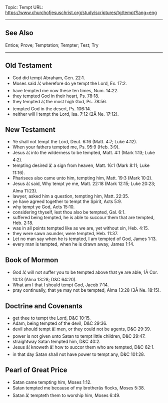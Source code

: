 Topic: Tempt
URL: https://www.churchofjesuschrist.org/study/scriptures/tg/tempt?lang=eng

---

## See Also

Entice; Prove; Temptation; Tempter; Test; Try

---

## Old Testament

- God did tempt Abraham, Gen. 22:1.
- Moses said â¦ wherefore do ye tempt the Lord, Ex. 17:2.
- have tempted me now these ten times, Num. 14:22.
- they tempted God in their heart, Ps. 78:18.
- they tempted â¦ the most high God, Ps. 78:56.
- tempted God in the desert, Ps. 106:14.
- neither will I tempt the Lord, Isa. 7:12 (2Â Ne. 17:12).

## New Testament

- Ye shall not tempt the Lord, Deut. 6:16 (Matt. 4:7; Luke 4:12).
- When your fathers tempted me, Ps. 95:9 (Heb. 3:9).
- Jesus â¦ into the wilderness to be tempted, Matt. 4:1 (Mark 1:13; Luke 4:2).
- tempting desired â¦ a sign from heaven, Matt. 16:1 (Mark 8:11; Luke 11:16).
- Pharisees also came unto him, tempting him, Matt. 19:3 (Mark 10:2).
- Jesus â¦ said, Why tempt ye me, Matt. 22:18 (Mark 12:15; Luke 20:23; Alma 11:23).
- lawyer, asked him a question, tempting him, Matt. 22:35.
- ye have agreed together to tempt the Spirit, Acts 5:9.
- why tempt ye God, Acts 15:10.
- considering thyself, lest thou also be tempted, Gal. 6:1.
- suffered being tempted, he is able to succour them that are tempted, Heb. 2:18.
- was in all points tempted like as we are, yet without sin, Heb. 4:15.
- they were sawn asunder, were tempted, Heb. 11:37.
- Let no man say when he is tempted, I am tempted of God, James 1:13.
- every man is tempted, when he is drawn away, James 1:14.

## Book of Mormon

- God â¦ will not suffer you to be tempted above that ye are able, 1Â Cor. 10:13 (Alma 13:28; D&C 64:20).
- What am I that I should tempt God, Jacob 7:14.
- pray continually, that ye may not be tempted, Alma 13:28 (3Â Ne. 18:15).

## Doctrine and Covenants

- get thee to tempt the Lord, D&C 10:15.
- Adam, being tempted of the devil, D&C 29:36.
- devil should tempt â¦ men, or they could not be agents, D&C 29:39.
- power is not given unto Satan to tempt little children, D&C 29:47.
- straightway Satan tempted him, D&C 40:2.
- Jesus â¦ knoweth â¦ how to succor them who are tempted, D&C 62:1.
- in that day Satan shall not have power to tempt any, D&C 101:28.

## Pearl of Great Price

- Satan came tempting him, Moses 1:12.
- Satan tempted me because of my brotherâs flocks, Moses 5:38.
- Satan â¦ tempteth them to worship him, Moses 6:49.

